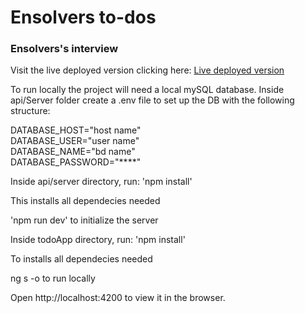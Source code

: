 # Ensolvers to-dos
### Ensolvers's interview

Visit the live deployed version clicking here: [Live deployed version](https://facundo-falcioni-ensolvers.herokuapp.com/)

To run locally the project will need a local mySQL database. Inside api/Server folder create a .env file to set up the DB with the following structure:

DATABASE_HOST="host name"  
DATABASE_USER="user name"  
DATABASE_NAME="bd name"  
DATABASE_PASSWORD="****"

Inside api/server directory, run:
'npm install'

This installs all dependecies needed

'npm run dev' to initialize the server

Inside todoApp directory, run:
'npm install'

To installs all dependecies needed

ng s -o to run locally

Open http://localhost:4200 to view it in the browser.
